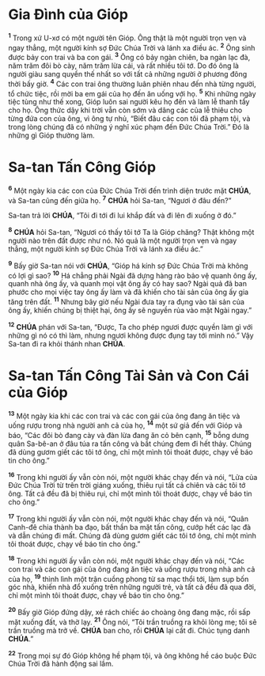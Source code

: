 # Gia Đình của Gióp
<sup><b>1</b></sup> Trong xứ U-xơ có một người tên Gióp. Ông thật là một người trọn vẹn và ngay thẳng, một người kính sợ Đức Chúa Trời và lánh xa điều ác. <sup><b>2</b></sup> Ông sinh được bảy con trai và ba con gái. <sup><b>3</b></sup> Ông có bảy ngàn chiên, ba ngàn lạc đà, năm trăm đôi bò cày, năm trăm lừa cái, và rất nhiều tôi tớ. Do đó ông là người giàu sang quyền thế nhất so với tất cả những người ở phương đông thời bấy giờ. <sup><b>4</b></sup> Các con trai ông thường luân phiên nhau đến nhà từng người, tổ chức tiệc, rồi mời ba em gái của họ đến ăn uống với họ. <sup><b>5</b></sup> Khi những ngày tiệc tùng như thế xong, Gióp luôn sai người kêu họ đến và làm lễ thanh tẩy cho họ. Ông thức dậy khi trời vẫn còn sớm và dâng các của lễ thiêu cho từng đứa con của ông, vì ông tự nhủ, “Biết đâu các con tôi đã phạm tội, và trong lòng chúng đã có những ý nghĩ xúc phạm đến Đức Chúa Trời.” Đó là những gì Gióp thường làm.

# Sa-tan Tấn Công Gióp
<sup><b>6</b></sup> Một ngày kia các con của Đức Chúa Trời đến trình diện trước mặt **CHÚA**, và Sa-tan cũng đến giữa họ. <sup><b>7</b></sup> **CHÚA** hỏi Sa-tan, “Ngươi ở đâu đến?”

Sa-tan trả lời **CHÚA**, “Tôi đi tới đi lui khắp đất và đi lên đi xuống ở đó.”

<sup><b>8</b></sup> **CHÚA** hỏi Sa-tan, “Ngươi có thấy tôi tớ Ta là Gióp chăng? Thật không một người nào trên đất được như nó. Nó quả là một người trọn vẹn và ngay thẳng, một người kính sợ Đức Chúa Trời và lánh xa điều ác.”

<sup><b>9</b></sup> Bấy giờ Sa-tan nói với **CHÚA**, “Gióp há kính sợ Đức Chúa Trời mà không có lợi gì sao? <sup><b>10</b></sup> Há chẳng phải Ngài đã dựng hàng rào bảo vệ quanh ông ấy, quanh nhà ông ấy, và quanh mọi vật ông ấy có hay sao? Ngài quả đã ban phước cho mọi việc tay ông ấy làm và đã khiến cho tài sản của ông ấy gia tăng trên đất. <sup><b>11</b></sup> Nhưng bây giờ nếu Ngài đưa tay ra đụng vào tài sản của ông ấy, khiến chúng bị thiệt hại, ông ấy sẽ nguyền rủa vào mặt Ngài ngay.”

<sup><b>12</b></sup> **CHÚA** phán với Sa-tan, “Được, Ta cho phép ngươi được quyền làm gì với những gì nó có thì làm, nhưng ngươi không được đụng tay tới mình nó.” Vậy Sa-tan đi ra khỏi thánh nhan **CHÚA**.

# Sa-tan Tấn Công Tài Sản và Con Cái của Gióp
<sup><b>13</b></sup> Một ngày kia khi các con trai và các con gái của ông đang ăn tiệc và uống rượu trong nhà người anh cả của họ, <sup><b>14</b></sup> một sứ giả đến với Gióp và báo, “Các đôi bò đang cày và đàn lừa đang ăn cỏ bên cạnh, <sup><b>15</b></sup> bỗng dưng quân Sa-bê-an ở đâu túa ra tấn công và bắt chúng đem đi hết thảy. Chúng đã dùng gươm giết các tôi tớ ông, chỉ một mình tôi thoát được, chạy về báo tin cho ông.”

<sup><b>16</b></sup> Trong khi người ấy vẫn còn nói, một người khác chạy đến và nói, “Lửa của Đức Chúa Trời từ trên trời giáng xuống, thiêu rụi tất cả chiên và các tôi tớ ông. Tất cả đều đã bị thiêu rụi, chỉ một mình tôi thoát được, chạy về báo tin cho ông.”

<sup><b>17</b></sup> Trong khi người ấy vẫn còn nói, một người khác chạy đến và nói, “Quân Canh-đê chia thành ba đạo, bất thần ba mặt tấn công, cướp hết các lạc đà và dẫn chúng đi mất. Chúng đã dùng gươm giết các tôi tớ ông, chỉ một mình tôi thoát được, chạy về báo tin cho ông.”

<sup><b>18</b></sup> Trong khi người ấy vẫn còn nói, một người khác chạy đến và nói, “Các con trai và các con gái của ông đang ăn tiệc và uống rượu trong nhà anh cả của họ, <sup><b>19</b></sup> thình lình một trận cuồng phong từ sa mạc thổi tới, làm sụp bốn góc nhà, khiến nhà đổ xuống trên những người trẻ, và tất cả đều đã qua đời, chỉ một mình tôi thoát được, chạy về báo tin cho ông.”

<sup><b>20</b></sup> Bấy giờ Gióp đứng dậy, xé rách chiếc áo choàng ông đang mặc, rồi sấp mặt xuống đất, và thờ lạy. <sup><b>21</b></sup> Ông nói, “Tôi trần truồng ra khỏi lòng mẹ; tôi sẽ trần truồng mà trở về. **CHÚA** ban cho, rồi **CHÚA** lại cất đi. Chúc tụng danh **CHÚA**.”

<sup><b>22</b></sup> Trong mọi sự đó Gióp không hề phạm tội, và ông không hề cáo buộc Đức Chúa Trời đã hành động sai lầm.
